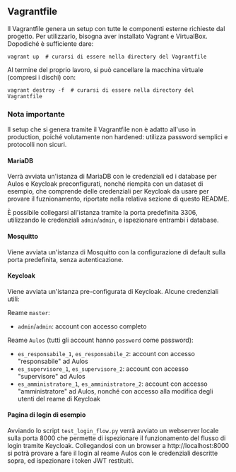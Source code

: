 ## Vagrantfile

Il Vagrantfile genera un setup con tutte le componenti esterne richieste dal
progetto. Per utilizzarlo, bisogna aver installato Vagrant e VirtualBox.
Dopodiché è sufficiente dare:

`vagrant up  # curarsi di essere nella directory del Vagrantfile`

Al termine del proprio lavoro, si può cancellare la macchina virtuale (compresi
i dischi) con:

`vagrant destroy -f  # curarsi di essere nella directory del Vagrantfile`


### Nota importante

Il setup che si genera tramite il Vagrantfile non è adatto all'uso in
production, poiché volutamente non hardened: utilizza password semplici e
protocolli non sicuri.


#### MariaDB

Verrà avviata un'istanza di MariaDB con le credenziali ed i database per Aulos e
Keycloak preconfigurati, nonché riempita con un dataset di esempio, che
comprende delle credenziali per Keycloak da usare per provare il fuznionamento,
riportate nella relativa sezione di questo README.

È possibile collegarsi all'istanza tramite la porta predefinita 3306,
utilizzando le credenziali `admin`/`admin`, e ispezionare entrambi i database.


#### Mosquitto

Viene avviata un'istanza di Mosquitto con la configurazione di default sulla
porta predefinita, senza autenticazione.


#### Keycloak

Viene avviata un'istanza pre-configurata di Keycloak. Alcune credenziali utili:

Reame `master`:

- `admin`/`admin`: account con accesso completo

Reame `Aulos` (tutti gli account hanno `password` come password):

- `es_responsabile_1`, `es_responsabile_2`: account con accesso "responsabile"
  ad Aulos
- `es_supervisore_1`, `es_supervisore_2`: account con accesso "supervisore" ad
  Aulos
- `es_amministratore_1`, `es_amministratore_2`: account con accesso
  "amministratore" ad Aulos, nonché con accesso alla modifica degli utenti del
  reame di Keycloak


#### Pagina di login di esempio

Avviando lo script `test_login_flow.py` verrà avviato un webserver locale sulla
porta 8000 che permette di ispezionare il funzionamento del flusso di login
tramite Keycloak. Collegandosi con un browser a http://localhost:8000 si potrà
provare a fare il login al reame Aulos con le credenziali descritte sopra, ed
ispezionare i token JWT restituiti.


